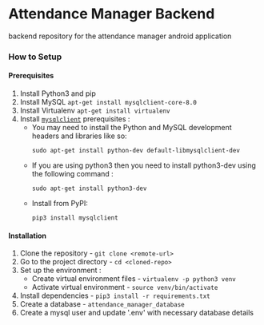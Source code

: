 # Attendance Manager Backend

backend repository for the attendance manager android application


### How to Setup
#### Prerequisites
1. Install Python3 and pip
2. Install MySQL `apt-get install mysqlclient-core-8.0`
3. Install Virtualenv `apt-get install virtualenv`
4. Install [`mysqlclient`](https://pypi.org/project/mysqlclient/) prerequisites :
    * You may need to install the Python and MySQL development headers and libraries like so:
        ```
        sudo apt-get install python-dev default-libmysqlclient-dev
        ```
    * If you are using python3 then you need to install python3-dev using the following command :
        ```
        sudo apt-get install python3-dev
        ```
    * Install from PyPI:
        ```
        pip3 install mysqlclient
        ```
#### Installation
1. Clone the repository - `git clone <remote-url>`
2. Go to the project directory - `cd <cloned-repo>`
3. Set up the environment :
    * Create virtual environment files - `virtualenv -p python3 venv`
    * Activate virtual environment - `source venv/bin/activate`
4. Install dependencies - `pip3 install -r requirements.txt`
5. Create a database - `attendance_manager_database`
6. Create a mysql user and update '.env' with necessary database details